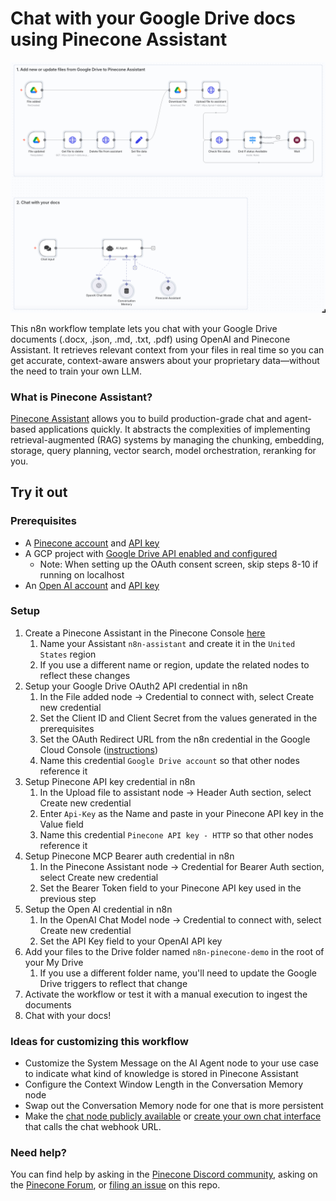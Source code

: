 # Chat with your Google Drive docs using Pinecone Assistant

![Visual diagram of the n8n workflow connecting Google Drive to Pinecone Assistant and Open AI](document-chat.png)

This n8n workflow template lets you chat with your Google Drive documents (.docx, .json, .md, .txt, .pdf) using OpenAI and Pinecone Assistant. It retrieves relevant context from your files in real time so you can get accurate, context-aware answers about your proprietary data—without the need to train your own LLM.

### What is Pinecone Assistant?

[Pinecone Assistant](https://docs.pinecone.io/guides/assistant/overview) allows you to build production-grade chat and agent-based applications quickly. It abstracts the complexities of implementing retrieval-augmented (RAG) systems by managing the chunking, embedding, storage, query planning, vector search, model orchestration, reranking for you.

## Try it out

### Prerequisites

* A [Pinecone account](https://app.pinecone.io/) and [API key](https://app.pinecone.io/organizations/-/projects/-/keys)
* A GCP project with [Google Drive API enabled and configured](https://docs.n8n.io/integrations/builtin/credentials/google/oauth-single-service/)
  * Note: When setting up the OAuth consent screen, skip steps 8-10 if running on localhost
* An [Open AI account](https://auth.openai.com/create-account) and [API key](https://platform.openai.com/settings/organization/api-keys)

### Setup

1. Create a Pinecone Assistant in the Pinecone Console [here](https://app.pinecone.io/organizations/-/projects/-/assistant) 
	1. Name your Assistant `n8n-assistant` and create it in the `United States` region
	2. If you use a different name or region, update the related nodes to reflect these changes
2. Setup your Google Drive OAuth2 API credential in n8n
	1. In the File added node -> Credential to connect with, select Create new credential
	2. Set the Client ID and Client Secret from the values generated in the prerequisites
	3. Set the OAuth Redirect URL from the n8n credential in the Google Cloud Console ([instructions](https://docs.n8n.io/integrations/builtin/credentials/google/oauth-single-service/#create-your-google-oauth-client-credentials))
	4. Name this credential `Google Drive account` so that other nodes reference it
3. Setup Pinecone API key credential in n8n
	1. In the Upload file to assistant node -> Header Auth section, select Create new credential
	2. Enter `Api-Key` as the Name and paste in your Pinecone API key in the Value field
	3. Name this credential `Pinecone API key - HTTP` so that other nodes reference it
4. Setup Pinecone MCP Bearer auth credential in n8n
	1. In the Pinecone Assistant node -> Credential for Bearer Auth section, select Create new credential
	2. Set the Bearer Token field to your Pinecone API key used in the previous step
5. Setup the Open AI credential in n8n
	1. In the OpenAI Chat Model node -> Credential to connect with, select Create new credential
	2. Set the API Key field to your OpenAI API key
6. Add your files to the Drive folder named `n8n-pinecone-demo` in the root of your My Drive
	1. If you use a different folder name, you'll need to update the Google Drive triggers to reflect that change
7. Activate the workflow or test it with a manual execution to ingest the documents
8. Chat with your docs!

### Ideas for customizing this workflow

- Customize the System Message on the AI Agent node to your use case to indicate what kind of knowledge is stored in Pinecone Assistant
- Configure the Context Window Length in the Conversation Memory node
- Swap out the Conversation Memory node for one that is more persistent
- Make the [chat node publicly available](https://docs.n8n.io/integrations/builtin/core-nodes/n8n-nodes-langchain.chattrigger/#make-chat-publicly-available) or [create your own chat interface](https://docs.n8n.io/integrations/builtin/core-nodes/n8n-nodes-langchain.chattrigger/#mode) that calls the chat webhook URL.

### Need help?

You can find help by asking in the [Pinecone Discord community](https://discord.gg/tJ8V62S3sH), asking on the [Pinecone Forum](https://community.pinecone.io/), or [filing an issue](https://github.com/pinecone-io/n8n-templates/issues/new/choose) on this repo.
